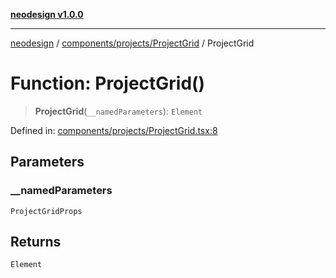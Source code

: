 [**neodesign v1.0.0**](../../../../README.md)

***

[neodesign](../../../../modules.md) / [components/projects/ProjectGrid](../README.md) / ProjectGrid

# Function: ProjectGrid()

> **ProjectGrid**(`__namedParameters`): `Element`

Defined in: [components/projects/ProjectGrid.tsx:8](https://github.com/mladjom/neodesign/blob/12ebc446849a001345c104056aef95c6372b148e/components/projects/ProjectGrid.tsx#L8)

## Parameters

### \_\_namedParameters

`ProjectGridProps`

## Returns

`Element`
